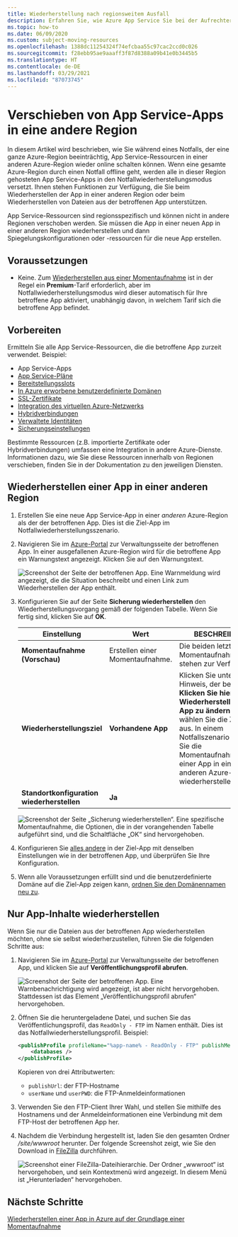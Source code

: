 ```yaml
---
title: Wiederherstellung nach regionsweitem Ausfall
description: Erfahren Sie, wie Azure App Service Sie bei der Aufrechterhaltung der Geschäftskontinuität und Notfallwiederherstellung (Business Continuity Disaster Recovery, BCDR) unterstützt. Stellen Sie Ihre App nach einem regionsweiten Ausfall in Azure wieder her.
ms.topic: how-to
ms.date: 06/09/2020
ms.custom: subject-moving-resources
ms.openlocfilehash: 1388dc11254324f74efcbaa55c97cac2ccd0c026
ms.sourcegitcommit: f28ebb95ae9aaaff3f87d8388a09b41e0b3445b5
ms.translationtype: HT
ms.contentlocale: de-DE
ms.lasthandoff: 03/29/2021
ms.locfileid: "87073745"
---
```

# <a name="move-an-app-service-app-to-another-region"></a>Verschieben von App Service-Apps in eine andere Region

In diesem Artikel wird beschrieben, wie Sie während eines Notfalls, der eine ganze Azure-Region beeinträchtig, App Service-Ressourcen in einer anderen Azure-Region wieder online schalten können. Wenn eine gesamte Azure-Region durch einen Notfall offline geht, werden alle in dieser Region gehosteten App Service-Apps in den Notfallwiederherstellungsmodus versetzt. Ihnen stehen Funktionen zur Verfügung, die Sie beim Wiederherstellen der App in einer anderen Region oder beim Wiederherstellen von Dateien aus der betroffenen App unterstützen.

App Service-Ressourcen sind regionsspezifisch und können nicht in andere Regionen verschoben werden. Sie müssen die App in einer neuen App in einer anderen Region wiederherstellen und dann Spiegelungskonfigurationen oder -ressourcen für die neue App erstellen.

## <a name="prerequisites"></a>Voraussetzungen

- Keine. Zum [Wiederherstellen aus einer Momentaufnahme](app-service-web-restore-snapshots.md) ist in der Regel ein **Premium**-Tarif erforderlich, aber im Notfallwiederherstellungsmodus wird dieser automatisch für Ihre betroffene App aktiviert, unabhängig davon, in welchem Tarif sich die betroffene App befindet.

## <a name="prepare"></a>Vorbereiten

Ermitteln Sie alle App Service-Ressourcen, die die betroffene App zurzeit verwendet. Beispiel:

- App Service-Apps
- [App Service-Pläne](overview-hosting-plans.md)
- [Bereitstellungsslots](deploy-staging-slots.md)
- [In Azure erworbene benutzerdefinierte Domänen](manage-custom-dns-buy-domain.md)
- [SSL-Zertifikate](configure-ssl-certificate.md)
- [Integration des virtuellen Azure-Netzwerks](web-sites-integrate-with-vnet.md)
- [Hybridverbindungen](app-service-hybrid-connections.md)
- [Verwaltete Identitäten](overview-managed-identity.md)
- [Sicherungseinstellungen](manage-backup.md)

Bestimmte Ressourcen (z.B. importierte Zertifikate oder Hybridverbindungen) umfassen eine Integration in andere Azure-Dienste. Informationen dazu, wie Sie diese Ressourcen innerhalb von Regionen verschieben, finden Sie in der Dokumentation zu den jeweiligen Diensten.

## <a name="restore-app-to-a-different-region"></a>Wiederherstellen einer App in einer anderen Region

1. Erstellen Sie eine neue App Service-App in einer *anderen* Azure-Region als der der betroffenen App. Dies ist die Ziel-App im Notfallwiederherstellungsszenario.

1. Navigieren Sie im [Azure-Portal](https://portal.azure.com) zur Verwaltungsseite der betroffenen App. In einer ausgefallenen Azure-Region wird für die betroffene App ein Warnungstext angezeigt. Klicken Sie auf den Warnungstext.

    ![Screenshot der Seite der betroffenen App. Eine Warnmeldung wird angezeigt, die die Situation beschreibt und einen Link zum Wiederherstellen der App enthält.](media/manage-disaster-recovery/restore-start.png)

1. Konfigurieren Sie auf der Seite **Sicherung wiederherstellen** den Wiederherstellungsvorgang gemäß der folgenden Tabelle. Wenn Sie fertig sind, klicken Sie auf **OK**.

   | Einstellung | Wert | BESCHREIBUNG |
   |-|-|-|
   | **Momentaufnahme (Vorschau)** | Erstellen einer Momentaufnahme. | Die beiden letzten Momentaufnahmen stehen zur Verfügung. |
   | **Wiederherstellungsziel** | **Vorhandene App** | Klicken Sie unten auf den Hinweis, der besagt **Klicken Sie hier, um die Wiederherstellungsziel-App zu ändern**, und wählen Sie die Ziel-App aus. In einem Notfallszenario können Sie die Momentaufnahme nur in einer App in einer anderen Azure-Region wiederherstellen. |
   | **Standortkonfiguration wiederherstellen** | **Ja** | |

    ![Screenshot der Seite „Sicherung wiederherstellen“. Eine spezifische Momentaufnahme, die Optionen, die in der vorangehenden Tabelle aufgeführt sind, und die Schaltfläche „OK“ sind hervorgehoben.](media/manage-disaster-recovery/restore-configure.png)

3. Konfigurieren Sie [alles andere](#prepare) in der Ziel-App mit denselben Einstellungen wie in der betroffenen App, und überprüfen Sie Ihre Konfiguration.

4. Wenn alle Voraussetzungen erfüllt sind und die benutzerdefinierte Domäne auf die Ziel-App zeigen kann, [ordnen Sie den Domänennamen neu zu](manage-custom-dns-migrate-domain.md#remap-the-active-dns-name).

## <a name="recover-app-content-only"></a>Nur App-Inhalte wiederherstellen

Wenn Sie nur die Dateien aus der betroffenen App wiederherstellen möchten, ohne sie selbst wiederherzustellen, führen Sie die folgenden Schritte aus:

1. Navigieren Sie im [Azure-Portal](https://portal.azure.com) zur Verwaltungsseite der betroffenen App, und klicken Sie auf **Veröffentlichungsprofil abrufen**.

    ![Screenshot der Seite der betroffenen App. Eine Warnbenachrichtigung wird angezeigt, ist aber nicht hervorgehoben. Stattdessen ist das Element „Veröffentlichungsprofil abrufen“ hervorgehoben.](media/manage-disaster-recovery/get-publish-profile.png)

1. Öffnen Sie die heruntergeladene Datei, und suchen Sie das Veröffentlichungsprofil, das `ReadOnly - FTP` im Namen enthält. Dies ist das Notfallwiederherstellungsprofil. Beispiel:

    ```xml
    <publishProfile profileName="%app-name% - ReadOnly - FTP" publishMethod="FTP" publishUrl="ftp://%ftp-site%/site/wwwroot" ftpPassiveMode="True" userName="%app-name%\$%app-name%" userPWD="" destinationAppUrl="http://%app-name%.azurewebsites.net" SQLServerDBConnectionString="" mySQLDBConnectionString="" hostingProviderForumLink="" controlPanelLink="http://windows.azure.com" webSystem="WebSites">
        <databases />
    </publishProfile>
    ```
    
    Kopieren von drei Attributwerten: 
        
    - `publishUrl`: der FTP-Hostname
    - `userName` und `userPWD`: die FTP-Anmeldeinformationen

1. Verwenden Sie den FTP-Client Ihrer Wahl, und stellen Sie mithilfe des Hostnamens und der Anmeldeinformationen eine Verbindung mit dem FTP-Host der betroffenen App her.

1. Nachdem die Verbindung hergestellt ist, laden Sie den gesamten Ordner */site/wwwroot* herunter. Der folgende Screenshot zeigt, wie Sie den Download in [FileZilla](https://filezilla-project.org/) durchführen.

    ![Screenshot einer FileZilla-Dateihierarchie. Der Ordner „wwwroot“ ist hervorgehoben, und sein Kontextmenü wird angezeigt. In diesem Menü ist „Herunterladen“ hervorgehoben.](media/manage-disaster-recovery/download-content.png)

## <a name="next-steps"></a>Nächste Schritte
[Wiederherstellen einer App in Azure auf der Grundlage einer Momentaufnahme](app-service-web-restore-snapshots.md)
